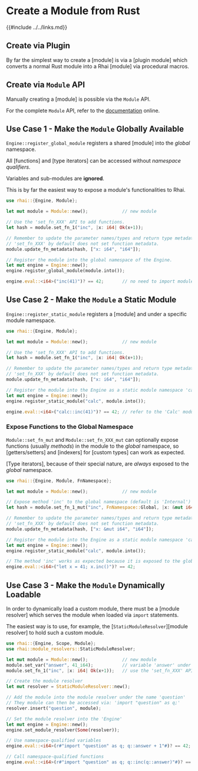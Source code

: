 Create a Module from Rust
========================

{{#include ../../links.md}}


Create via Plugin
-----------------

By far the simplest way to create a [module] is via a [plugin module]
which converts a normal Rust module into a Rhai [module] via procedural macros.


Create via `Module` API
-----------------------

Manually creating a [module] is possible via the `Module` API.

For the complete `Module` API, refer to the [documentation](https://docs.rs/rhai/{{version}}/rhai/struct.Module.html) online.


Use Case 1 - Make the `Module` Globally Available
------------------------------------------------

`Engine::register_global_module` registers a shared [module] into the _global_ namespace.

All [functions] and [type iterators] can be accessed without _namespace qualifiers_.

Variables and sub-modules are **ignored**.

This is by far the easiest way to expose a module's functionalities to Rhai.

```rust
use rhai::{Engine, Module};

let mut module = Module::new();             // new module

// Use the 'set_fn_XXX' API to add functions.
let hash = module.set_fn_1("inc", |x: i64| Ok(x+1));

// Remember to update the parameter names/types and return type metadata.
// 'set_fn_XXX' by default does not set function metadata.
module.update_fn_metadata(hash, ["x: i64", "i64"]);

// Register the module into the global namespace of the Engine.
let mut engine = Engine::new();
engine.register_global_module(module.into());

engine.eval::<i64>("inc(41)")? == 42;       // no need to import module
```


Use Case 2 - Make the `Module` a Static Module
---------------------------------------------

`Engine::register_static_module` registers a [module] and under a specific module namespace.

```rust
use rhai::{Engine, Module};

let mut module = Module::new();             // new module

// Use the 'set_fn_XXX' API to add functions.
let hash = module.set_fn_1("inc", |x: i64| Ok(x+1));

// Remember to update the parameter names/types and return type metadata.
// 'set_fn_XXX' by default does not set function metadata.
module.update_fn_metadata(hash, ["x: i64", "i64"]);

// Register the module into the Engine as a static module namespace 'calc'
let mut engine = Engine::new();
engine.register_static_module("calc", module.into());

engine.eval::<i64>("calc::inc(41)")? == 42; // refer to the 'Calc' module
```

### Expose Functions to the Global Namespace

`Module::set_fn_mut` and `Module::set_fn_XXX_mut` can optionally expose functions (usually _methods_)
in the module to the _global_ namespace, so [getters/setters] and [indexers] for [custom types]
can work as expected.

[Type iterators], because of their special nature, are _always_ exposed to the _global_ namespace.

```rust
use rhai::{Engine, Module, FnNamespace};

let mut module = Module::new();             // new module

// Expose method 'inc' to the global namespace (default is 'Internal')
let hash = module.set_fn_1_mut("inc", FnNamespace::Global, |x: &mut i64| Ok(x+1));

// Remember to update the parameter names/types and return type metadata.
// 'set_fn_XXX' by default does not set function metadata.
module.update_fn_metadata(hash, ["x: &mut i64", "i64"]);

// Register the module into the Engine as a static module namespace 'calc'
let mut engine = Engine::new();
engine.register_static_module("calc", module.into());

// The method 'inc' works as expected because it is exposed to the global namespace
engine.eval::<i64>("let x = 41; x.inc()")? == 42;
```


Use Case 3 - Make the `Module` Dynamically Loadable
--------------------------------------------------

In order to dynamically load a custom module, there must be a [module resolver] which serves
the module when loaded via `import` statements.

The easiest way is to use, for example, the [`StaticModuleResolver`][module resolver] to hold such
a custom module.

```rust
use rhai::{Engine, Scope, Module};
use rhai::module_resolvers::StaticModuleResolver;

let mut module = Module::new();             // new module
module.set_var("answer", 41_i64);           // variable 'answer' under module
module.set_fn_1("inc", |x: i64| Ok(x+1));   // use the 'set_fn_XXX' API to add functions

// Create the module resolver
let mut resolver = StaticModuleResolver::new();

// Add the module into the module resolver under the name 'question'
// They module can then be accessed via: 'import "question" as q;'
resolver.insert("question", module);

// Set the module resolver into the 'Engine'
let mut engine = Engine::new();
engine.set_module_resolver(Some(resolver));

// Use namespace-qualified variables
engine.eval::<i64>(r#"import "question" as q; q::answer + 1"#)? == 42;

// Call namespace-qualified functions
engine.eval::<i64>(r#"import "question" as q; q::inc(q::answer)"#)? == 42;
```
